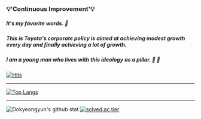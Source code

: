 
### :bulb:'Continuous Improvement':bulb:
##### It's my favorite words. :star2:
##### This is Toyota's corporate policy is aimed at achieving modest growth every day and finally achieving a lot of growth.
##### I am a young man who lives with this ideology as a pillar. :punch: :running:



[![Hits](https://hits.seeyoufarm.com/api/count/incr/badge.svg?url=https%3A%2F%2Fgithub.com%2FDokyeongyun&count_bg=%233AA8D3&title_bg=%23000000&icon=fossa.svg&icon_color=%23FFFFFF&title=Welcome&edge_flat=false)](https://hits.seeyoufarm.com)

***
[![Top Langs](https://github-readme-stats.vercel.app/api/top-langs/?username=Dokyeongyun&layout=compact)](https://github.com/Dokyeongyun/github-readme-stats)  

***

![Dokyeongyun's github stat](https://github-readme-stats.vercel.app/api?username=Dokyeongyun&show_icons=true&theme=radical)   [![solved.ac tier](http://mazassumnida.wtf/api/generate_badge?boj=aservmz)](https://solved.ac/aservmz)


<!--
**Dokyeongyun/Dokyeongyun** is a ✨ _special_ ✨ repository because its `README.md` (this file) appears on your GitHub profile.

Here are some ideas to get you started:

- 🔭 I’m currently working on ...
- 🌱 I’m currently learning ...
- 👯 I’m looking to collaborate on ...
- 🤔 I’m looking for help with ...
- 💬 Ask me about ...
- 📫 How to reach me: ...
- 😄 Pronouns: ...
- ⚡ Fun fact: ...
-->
